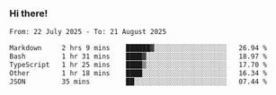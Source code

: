 ### Hi there!

<!--START_SECTION:waka-->

```txt
From: 22 July 2025 - To: 21 August 2025

Markdown     2 hrs 9 mins    ██████▓░░░░░░░░░░░░░░░░░░   26.94 %
Bash         1 hr 31 mins    ████▓░░░░░░░░░░░░░░░░░░░░   18.97 %
TypeScript   1 hr 25 mins    ████▒░░░░░░░░░░░░░░░░░░░░   17.70 %
Other        1 hr 18 mins    ████░░░░░░░░░░░░░░░░░░░░░   16.34 %
JSON         35 mins         ██░░░░░░░░░░░░░░░░░░░░░░░   07.44 %
```

<!--END_SECTION:waka-->
